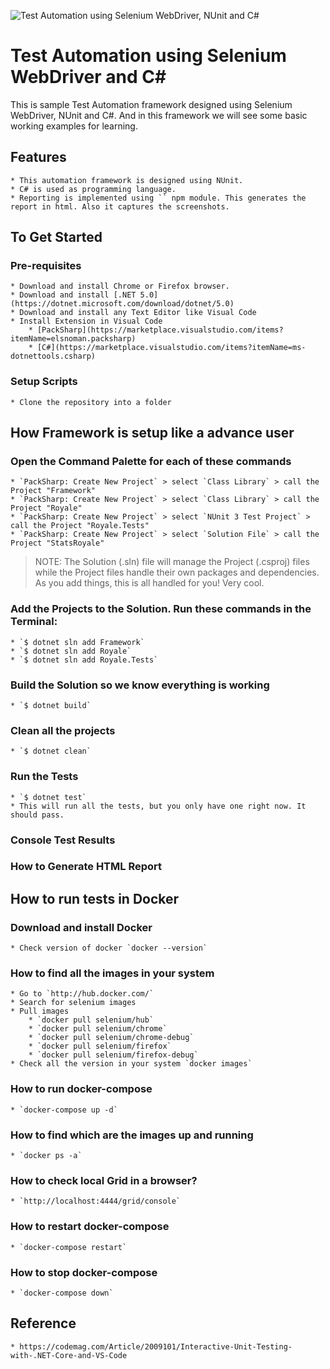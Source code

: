![Test Automation using Selenium WebDriver, NUnit and C#](./images/NUnit-Automation-Framework.png?raw=true "Test Automation using Selenium WebDriver, NUnit and C#")

# Test Automation using Selenium WebDriver and C#
This is sample Test Automation framework designed using Selenium WebDriver, NUnit and C#. And in this framework we will see some basic working examples for learning.

## Features
    * This automation framework is designed using NUnit.
    * C# is used as programming language.
    * Reporting is implemented using `` npm module. This generates the report in html. Also it captures the screenshots.

## To Get Started

### Pre-requisites
    * Download and install Chrome or Firefox browser.
    * Download and install [.NET 5.0](https://dotnet.microsoft.com/download/dotnet/5.0)
    * Download and install any Text Editor like Visual Code
    * Install Extension in Visual Code
        * [PackSharp](https://marketplace.visualstudio.com/items?itemName=elsnoman.packsharp)
        * [C#](https://marketplace.visualstudio.com/items?itemName=ms-dotnettools.csharp)

### Setup Scripts 
    * Clone the repository into a folder

## How Framework is setup like a advance user

### Open the Command Palette for each of these commands
    * `PackSharp: Create New Project` > select `Class Library` > call the Project "Framework"
    * `PackSharp: Create New Project` > select `Class Library` > call the Project "Royale"
    * `PackSharp: Create New Project` > select `NUnit 3 Test Project` > call the Project "Royale.Tests"
    * `PackSharp: Create New Project` > select `Solution File` > call the Project "StatsRoyale"

> NOTE: The Solution (.sln) file will manage the Project (.csproj) files while the Project files handle their own packages and dependencies. As you add things, this is all handled for you! Very cool.

### Add the Projects to the Solution. Run these commands in the Terminal:
    * `$ dotnet sln add Framework`
    * `$ dotnet sln add Royale`
    * `$ dotnet sln add Royale.Tests`

### Build the Solution so we know everything is working
    * `$ dotnet build`

### Clean all the projects
    * `$ dotnet clean`

### Run the Tests
    * `$ dotnet test`
    * This will run all the tests, but you only have one right now. It should pass.

### Console Test Results

### How to Generate HTML Report

## How to run tests in Docker

### Download and install Docker
    * Check version of docker `docker --version`

### How to find all the images in your system
    * Go to `http://hub.docker.com/`
    * Search for selenium images
    * Pull images
        * `docker pull selenium/hub`
        * `docker pull selenium/chrome`
        * `docker pull selenium/chrome-debug`
        * `docker pull selenium/firefox`
        * `docker pull selenium/firefox-debug`
    * Check all the version in your system `docker images`

### How to run docker-compose
    * `docker-compose up -d`

### How to find which are the images up and running
    * `docker ps -a`

### How to check local Grid in a browser?
    * `http://localhost:4444/grid/console`

### How to restart docker-compose
    * `docker-compose restart`

### How to stop docker-compose
    * `docker-compose down`

## Reference
    * https://codemag.com/Article/2009101/Interactive-Unit-Testing-with-.NET-Core-and-VS-Code